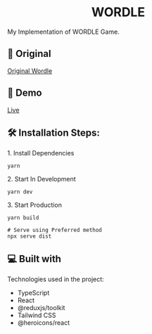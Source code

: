 <h1 id="title" align="center">WORDLE</h1>

<p id="description">My Implementation of WORDLE Game.</p>

<h2>🎯 Original</h2>

[Original Wordle](https://www.nytimes.com/games/wordle/index.html)

<h2>🚀 Demo</h2>

[Live](https://shivi-wordle.netlify.app/)

<h2>🛠️ Installation Steps:</h2>

<p>1. Install Dependencies</p>

```
yarn
```

<p>2. Start In Development</p>

```
yarn dev
```

<p>3. Start Production </p>

```
yarn build

# Serve using Preferred method
npx serve dist
```

<h2>💻 Built with</h2>

Technologies used in the project:

-   TypeScript
-   React
-   @reduxjs/toolkit
-   Tailwind CSS
-   @heroicons/react
